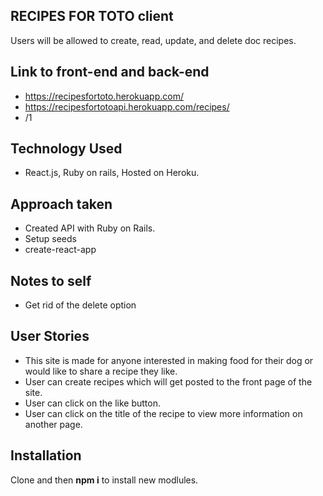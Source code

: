 ## RECIPES FOR TOTO client
Users will be allowed to create, read, update, and delete doc recipes. 

## Link to front-end and back-end
* https://recipesfortoto.herokuapp.com/
* https://recipesfortotoapi.herokuapp.com/recipes/
* /1 

## Technology Used
* React.js, Ruby on rails, Hosted on Heroku.

## Approach taken
* Created API with Ruby on Rails.
* Setup seeds 
* create-react-app 

## Notes to self
* Get rid of the delete option

## User Stories
* This site is made for anyone interested in making food for their dog or would like to share a recipe they like.
* User can create recipes which will get posted to the front page of the site.
* User can click on the like button.
* User can click on the title of the recipe to view more information on another page.

## Installation
Clone and then **npm i** to install new modlules. 







